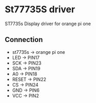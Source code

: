 # St77735S driver

ST7735s Display driver for orange pi one

## Connection

* st7735s -> orange pi one
* LED     -> PIN17
* SCK     -> PIN23
* SDA     -> PIN19
* A0      -> PIN18
* RESET   -> PIN22
* CS      -> PIN24
* GND     -> PIN6
* VCC     -> PIN2
